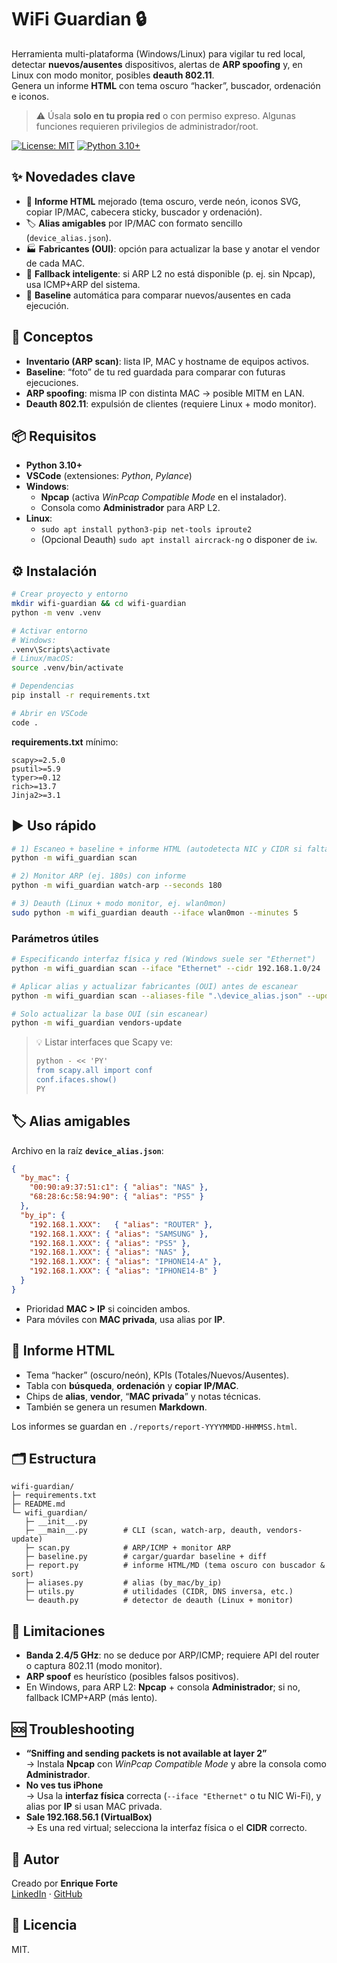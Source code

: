 # WiFi Guardian 🔒

Herramienta multi-plataforma (Windows/Linux) para vigilar tu red local, detectar **nuevos/ausentes** dispositivos, alertas de **ARP spoofing** y, en Linux con modo monitor, posibles **deauth 802.11**.  
Genera un informe **HTML** con tema oscuro “hacker”, buscador, ordenación e iconos.

> ⚠️ Úsala **solo en tu propia red** o con permiso expreso. Algunas funciones requieren privilegios de administrador/root.

[![License: MIT](https://img.shields.io/badge/License-MIT-green.svg)](LICENSE)
[![Python 3.10+](https://img.shields.io/badge/python-3.10%2B-blue.svg)](#)

## ✨ Novedades clave
- 🎨 **Informe HTML** mejorado (tema oscuro, verde neón, iconos SVG, copiar IP/MAC, cabecera sticky, buscador y ordenación).
- 🏷️ **Alias amigables** por IP/MAC con formato sencillo (`device_alias.json`).
- 🏭 **Fabricantes (OUI)**: opción para actualizar la base y anotar el vendor de cada MAC.
- 🧠 **Fallback inteligente**: si ARP L2 no está disponible (p. ej. sin Npcap), usa ICMP+ARP del sistema.
- 🧩 **Baseline** automática para comparar nuevos/ausentes en cada ejecución.

## 🧭 Conceptos
- **Inventario (ARP scan)**: lista IP, MAC y hostname de equipos activos.
- **Baseline**: “foto” de tu red guardada para comparar con futuras ejecuciones.
- **ARP spoofing**: misma IP con distinta MAC → posible MITM en LAN.
- **Deauth 802.11**: expulsión de clientes (requiere Linux + modo monitor).

## 📦 Requisitos
- **Python 3.10+**
- **VSCode** (extensiones: *Python*, *Pylance*)
- **Windows**:
  - **Npcap** (activa *WinPcap Compatible Mode* en el instalador).
  - Consola como **Administrador** para ARP L2.
- **Linux**:
  - `sudo apt install python3-pip net-tools iproute2`
  - (Opcional Deauth) `sudo apt install aircrack-ng` o disponer de `iw`.

## ⚙️ Instalación
```bash
# Crear proyecto y entorno
mkdir wifi-guardian && cd wifi-guardian
python -m venv .venv

# Activar entorno
# Windows:
.venv\Scripts\activate
# Linux/macOS:
source .venv/bin/activate

# Dependencias
pip install -r requirements.txt

# Abrir en VSCode
code .
```

**requirements.txt** mínimo:
```
scapy>=2.5.0
psutil>=5.9
typer>=0.12
rich>=13.7
Jinja2>=3.1
```

## ▶️ Uso rápido
```bash
# 1) Escaneo + baseline + informe HTML (autodetecta NIC y CIDR si faltan)
python -m wifi_guardian scan

# 2) Monitor ARP (ej. 180s) con informe
python -m wifi_guardian watch-arp --seconds 180

# 3) Deauth (Linux + modo monitor, ej. wlan0mon)
sudo python -m wifi_guardian deauth --iface wlan0mon --minutes 5
```

### Parámetros útiles
```bash
# Especificando interfaz física y red (Windows suele ser "Ethernet")
python -m wifi_guardian scan --iface "Ethernet" --cidr 192.168.1.0/24

# Aplicar alias y actualizar fabricantes (OUI) antes de escanear
python -m wifi_guardian scan --aliases-file ".\device_alias.json" --update-vendors

# Solo actualizar la base OUI (sin escanear)
python -m wifi_guardian vendors-update
```

> 💡 Listar interfaces que Scapy ve:
> ```bash
> python - << 'PY'
> from scapy.all import conf
> conf.ifaces.show()
> PY
> ```

## 🏷️ Alias amigables
Archivo en la raíz **`device_alias.json`**:
```json
{
  "by_mac": {
    "00:90:a9:37:51:c1": { "alias": "NAS" },
    "68:28:6c:58:94:90": { "alias": "PS5" }
  },
  "by_ip": {
    "192.168.1.XXX":   { "alias": "ROUTER" },
    "192.168.1.XXX": { "alias": "SAMSUNG" },
    "192.168.1.XXX": { "alias": "PS5" },
    "192.168.1.XXX": { "alias": "NAS" },
    "192.168.1.XXX": { "alias": "IPHONE14-A" },
    "192.168.1.XXX": { "alias": "IPHONE14-B" }
  }
}
```
- Prioridad **MAC > IP** si coinciden ambos.
- Para móviles con **MAC privada**, usa alias por **IP**.

## 🧪 Informe HTML
- Tema “hacker” (oscuro/neón), KPIs (Totales/Nuevos/Ausentes).
- Tabla con **búsqueda**, **ordenación** y **copiar IP/MAC**.
- Chips de **alias**, **vendor**, “**MAC privada**” y notas técnicas.
- También se genera un resumen **Markdown**.

Los informes se guardan en `./reports/report-YYYYMMDD-HHMMSS.html`.

## 🗂️ Estructura
```
wifi-guardian/
├─ requirements.txt
├─ README.md
└─ wifi_guardian/
   ├─ __init__.py
   ├─ __main__.py        # CLI (scan, watch-arp, deauth, vendors-update)
   ├─ scan.py            # ARP/ICMP + monitor ARP
   ├─ baseline.py        # cargar/guardar baseline + diff
   ├─ report.py          # informe HTML/MD (tema oscuro con buscador & sort)
   ├─ aliases.py         # alias (by_mac/by_ip)
   ├─ utils.py           # utilidades (CIDR, DNS inversa, etc.)
   └─ deauth.py          # detector de deauth (Linux + monitor)
```

## 🧱 Limitaciones
- **Banda 2.4/5 GHz**: no se deduce por ARP/ICMP; requiere API del router o captura 802.11 (modo monitor).
- **ARP spoof** es heurístico (posibles falsos positivos).
- En Windows, para ARP L2: **Npcap** + consola **Administrador**; si no, fallback ICMP+ARP (más lento).

## 🆘 Troubleshooting
- **“Sniffing and sending packets is not available at layer 2”**  
  → Instala **Npcap** con *WinPcap Compatible Mode* y abre la consola como **Administrador**.
- **No ves tus iPhone**  
  → Usa la **interfaz física** correcta (`--iface "Ethernet"` o tu NIC Wi-Fi), y alias por **IP** si usan MAC privada.
- **Sale 192.168.56.1 (VirtualBox)**  
  → Es una red virtual; selecciona la interfaz física o el **CIDR** correcto.

## 👤 Autor
Creado por **Enrique Forte**  
[LinkedIn](https://www.linkedin.com/in/enriqueforte) · [GitHub](https://github.com/EnriqueForte)

## 📄 Licencia
MIT.


